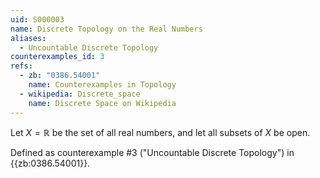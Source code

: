 ```yaml
---
uid: S000003
name: Discrete Topology on the Real Numbers
aliases:
  - Uncountable Discrete Topology
counterexamples_id: 3
refs:
  - zb: "0386.54001"
    name: Counterexamples in Topology
  - wikipedia: Discrete_space
    name: Discrete Space on Wikipedia
---
```


Let $X=\mathbb R$ be the set of all real numbers,
and let all subsets of $X$ be open.

Defined as counterexample #3 ("Uncountable Discrete Topology")
in {{zb:0386.54001}}.
